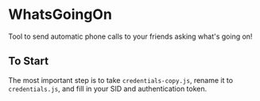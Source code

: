 # WhatsGoingOn

Tool to send automatic phone calls to your friends asking what's going on!

## To Start

The most important step is to take `credentials-copy.js`, rename it to `credentials.js`, and fill in your SID and authentication token.